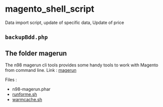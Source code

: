 # magento_shell_script
Data import script, update of specific data, Update of price

## `backupBdd.php`



## The folder magerun

The n98 magerun cli tools provides some handy tools to work with Magento from command line.
Link : [magerun](https://github.com/netz98/n98-magerun)

Files :
- n98-magerun.phar
- [runforme.sh](https://github.com/gabi77/magento_shell_script/blob/master/shell/magerun/runforme.sh)
- [warmcache.sh](https://github.com/gabi77/magento_shell_script/blob/master/shell/magerun/warmcache.sh)